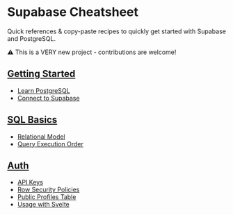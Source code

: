 <script context="module" lang="ts">
	export const prerender = true;
</script>

<div class="flex flex-col lg:items-center pt-20 px-5 text-gray-800">
	<h1 class="text-5xl lg:text-center lg:leading-tight font-bold max-w-prose prose-lg">
		Supabase Cheatsheet
	</h1>
	<div class="mt-10 text-gray-600 text-sm space-y-2">
		<p>
			Quick references & copy-paste recipes to quickly get started with Supabase and PostgreSQL.
		</p>
		<p>⚠️ This is a VERY new project - contributions are welcome!</p>
	</div>
</div>
<div class="prose max-w-prose mx-auto p-4 mt-5">

## [Getting Started](/docs/getting-started)

- [Learn PostgreSQL](/docs/getting-started/learn-postgresql)
- [Connect to Supabase](/docs/getting-started/database-connection)

## [SQL Basics](/docs/sql)

- [Relational Model](/docs/sql/relational-model)
- [Query Execution Order](/docs/sql/query-execution-order)

## [Auth](/docs/auth)

- [API Keys](/docs/auth/api-keys)
- [Row Security Policies](/docs/auth/row-security-policies)
- [Public Profiles Table](/docs/auth/public-profiles-table)
- [Usage with Svelte](/docs/auth/svelte)

</div>
